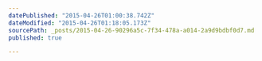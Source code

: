 ```yaml
---
datePublished: "2015-04-26T01:00:38.742Z"
dateModified: "2015-04-26T01:18:05.173Z"
sourcePath: _posts/2015-04-26-90296a5c-7f34-478a-a014-2a9d9bdbf0d7.md
published: true

---
```

